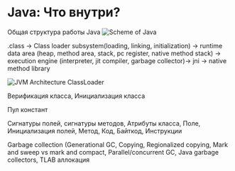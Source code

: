 # Java: Что внутри?

Общая структура работы Java
![Scheme of Java](https://i.pinimg.com/736x/27/5f/d7/275fd7ede464b00adeb64635658e9e31.jpg)

.class -> Class loader subsystem(loading, linking, initialization) -> runtime data area (heap, method area, stack, pc register, native method stack) -> execution engine (interpreter, jit compiler, garbage collector)-> jni -> native method library

![JVM Architecture](https://avatars.dzeninfra.ru/get-zen_doc/9505890/pub_642424dd9b2074611901dd26_642428f02f2d5107b7ba9974/scale_1200)
ClassLoader

Верификация класса, Инициализация класса

Пул констант

Сигнатуры полей, сигнатуры методов, Атрибуты класса, Поле, Инициализация полей, Метод, Код, Байткод, Инструкции

Garbage collection (Generational GC, Copying, Regionalized copying, Mark and sweep vs mark and compact, Parallel/concurrent GC, Java garbage collectors, TLAB аллокация

